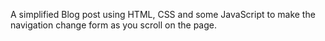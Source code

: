 A simplified Blog post using HTML, CSS and some JavaScript to make the navigation change form as you scroll on the page.

